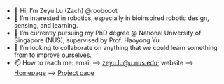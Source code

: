 - 👋 Hi, I’m Zeyu Lu (Zach) @roobooot
- 👀 I’m interested in robotics, especially in bioinspired robotic design, sensing, and learning.
- 🌱 I’m currently pursuing my PhD degree @ National University of Singapore (NUS), supervised by Prof. Haoyong Yu.
- 💞️ I’m looking to collaborate on anything that we could learn something from to improve ourselves. 
- 📫 How to reach me: email --> zeyu.lu@u.nus.edu; website --> [Homepage](https://sites.google.com/view/zeyulu/home) --> [Project page](https://sites.google.com/view/zeyulu/project-page)

<!---
roobooot/roobooot is a ✨ special ✨ repository because its `README.md` (this file) appears on your GitHub profile.
You can click the Preview link to take a look at your changes.
--->
